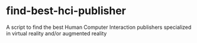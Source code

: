 # find-best-hci-publisher
A script to find the best Human Computer Interaction publishers specialized in virtual reality and/or augmented reality
